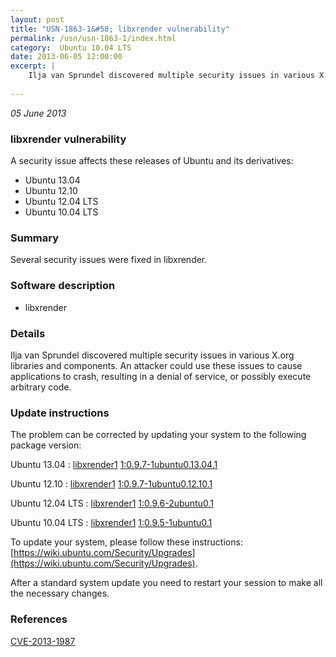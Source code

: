 ```yaml
---
layout: post
title: "USN-1863-1&#58; libxrender vulnerability"
permalink: /usn/usn-1863-1/index.html
category:  Ubuntu 10.04 LTS
date: 2013-06-05 12:00:00
excerpt: |
    Ilja van Sprundel discovered multiple security issues in various X.org libraries and components. An attacker could use these issues to cause applications to crash, resulting in a denial of service, or possibly execute arbitrary code. 
    
--- 
```

 
 

*05 June 2013*

### libxrender vulnerability

A security issue affects these releases of Ubuntu and its derivatives:

* Ubuntu 13.04
* Ubuntu 12.10
* Ubuntu 12.04 LTS
* Ubuntu 10.04 LTS

### Summary

Several security issues were fixed in libxrender. 

### Software description

* libxrender 

### Details

Ilja van Sprundel discovered multiple security issues in various X.org libraries and components. An attacker could use these issues to cause applications to crash, resulting in a denial of service, or possibly execute arbitrary code. 

### Update instructions

The problem can be corrected by updating your system to the following package version:

Ubuntu 13.04
 : [libxrender1](https://launchpad.net/ubuntu/+source/libxrender) <span> [1:0.9.7-1ubuntu0.13.04.1](https://launchpad.net/ubuntu/+source/libxrender/1:0.9.7-1ubuntu0.13.04.1) </span> 

Ubuntu 12.10
 : [libxrender1](https://launchpad.net/ubuntu/+source/libxrender) <span> [1:0.9.7-1ubuntu0.12.10.1](https://launchpad.net/ubuntu/+source/libxrender/1:0.9.7-1ubuntu0.12.10.1) </span> 

Ubuntu 12.04 LTS
 : [libxrender1](https://launchpad.net/ubuntu/+source/libxrender) <span> [1:0.9.6-2ubuntu0.1](https://launchpad.net/ubuntu/+source/libxrender/1:0.9.6-2ubuntu0.1) </span> 

Ubuntu 10.04 LTS
 : [libxrender1](https://launchpad.net/ubuntu/+source/libxrender) <span> [1:0.9.5-1ubuntu0.1](https://launchpad.net/ubuntu/+source/libxrender/1:0.9.5-1ubuntu0.1) </span> 

To update your system, please follow these instructions: [https://wiki.ubuntu.com/Security/Upgrades](https://wiki.ubuntu.com/Security/Upgrades).

After a standard system update you need to restart your session to make all the necessary changes. 

### References

 
 [CVE-2013-1987](http://people.ubuntu.com/~ubuntu-security/cve/CVE-2013-1987)
 

